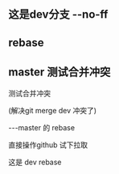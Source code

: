 这是dev分支
--no-ff
------------
rebase
---
master 测试合并冲突
----
测试合并冲突

(解决git merge dev 冲突了)

---master 的 rebase

直接操作github 试下拉取

这是 dev rebase
